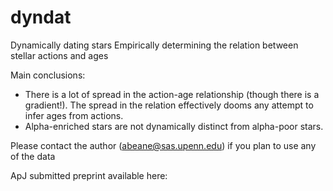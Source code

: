 # dyndat

Dynamically dating stars
Empirically determining the relation between stellar actions and ages

Main conclusions:
* There is a lot of spread in the action-age relationship (though there is a gradient!). The spread in the relation effectively dooms any attempt to infer ages from actions.
* Alpha-enriched stars are not dynamically distinct from alpha-poor stars.

Please contact the author (abeane@sas.upenn.edu) if you plan to use any of the data

ApJ submitted
preprint available here:  
